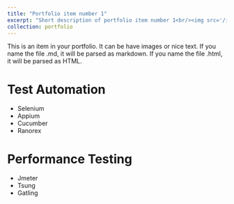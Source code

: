 ```yaml
---
title: "Portfolio item number 1"
excerpt: "Short description of portfolio item number 1<br/><img src='/images/500x300.png'>"
collection: portfolio
---
```


This is an item in your portfolio. It can be have images or nice text. If you name the file .md, it will be parsed as markdown. If you name the file .html, it will be parsed as HTML. 
# Test Automation
  * Selenium
  * Appium
  * Cucumber
  * Ranorex

# Performance Testing
  * Jmeter
  * Tsung
  * Gatling
